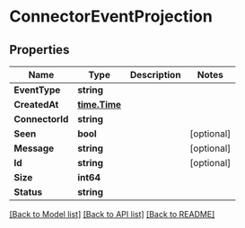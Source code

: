# ConnectorEventProjection

## Properties

Name | Type | Description | Notes
------------ | ------------- | ------------- | -------------
**EventType** | **string** |  | 
**CreatedAt** | [**time.Time**](time.Time) |  | 
**ConnectorId** | **string** |  | 
**Seen** | **bool** |  | [optional] 
**Message** | **string** |  | [optional] 
**Id** | **string** |  | [optional] 
**Size** | **int64** |  | 
**Status** | **string** |  | 

[[Back to Model list]](../README#documentation-for-models) [[Back to API list]](../README#documentation-for-api-endpoints) [[Back to README]](../README)


